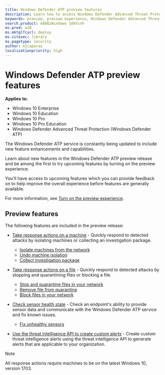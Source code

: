 ```yaml
---
title: Windows Defender ATP preview features
description: Learn how to access Windows Defender Advanced Threat Protection preview features.
keywords: preview, preview experience, Windows Defender Advanced Threat Protection, features, updates
search.product: eADQiWindows 10XVcnh
ms.prod: w10
ms.mktglfcycl: deploy
ms.sitesec: library
ms.pagetype: security
author: mjcaparas
localizationpriority: high
---
```


# Windows Defender ATP preview features

**Applies to:**

- Windows 10 Enterprise
- Windows 10 Education
- Windows 10 Pro
- Windows 10 Pro Education
- Windows Defender Advanced Threat Protection (Windows Defender ATP)


The Windows Defender ATP service is constantly being updated to include new feature enhancements and capabilities.

Learn about new features in the Windows Defender ATP preview release and be among the first to try upcoming features by turning on the preview experience.

You'll have access to upcoming features which you can provide feedback on to help improve the overall experience before features are generally available.

For more information, see [Turn on the preview experience](preview-settings-windows-defender-advanced-threat-protection.md).

## Preview features
The following features are included in the preview release:

- [Take response actions on a machine](respond-machine-alerts-windows-defender-advanced-threat-protection.md) - Quickly respond to detected attacks by isolating machines or collecting an investigation package.
  - [Isolate machines from the network](respond-machine-alerts-windows-defender-advanced-threat-protection.md#isolate-machines-from-the-network)
  - [Undo machine isolation](respond-machine-alerts-windows-defender-advanced-threat-protection.md#undo-machine-isolation)
  - [Collect investigation package](respond-machine-alerts-windows-defender-advanced-threat-protection.md#collect-investigation-package-from-machines)

- [Take response actions on a file](respond-file-alerts-windows-defender-advanced-threat-protection.md) - Quickly respond to detected attacks by stopping and quarantining files or blocking a file.
  - [Stop and quarantine files in your network](respond-file-alerts-windows-defender-advanced-threat-protection.md#stop-and-quarantine-files-in-your-network)
  - [Remove file from quarantine](respond-file-alerts-windows-defender-advanced-threat-protection.md#remove-file-from-quarantine)
  - [Block files in your network](respond-file-alerts-windows-defender-advanced-threat-protection.md#block-files-in-your-network)

- [Check sensor health state](check-sensor-status-windows-defender-advanced-threat-protection.md) - Check an endpoint's ability to provide sensor data and communicate with the Windows Defender ATP service and fix known issues.
  - [Fix unhealthy sensors](fix-unhealhty-sensors-windows-defender-advanced-threat-protection.md)

- [Use the threat intelligence API to create custom alerts](use-custom-ti-windows-defender-advanced-threat-protection.md) - Create custom threat intelligence alerts using the threat intelligence API to generate alerts that are applicable to your organization.

>[!NOTE]
> All response actions require machines to be on the latest Windows 10, version 1703.
